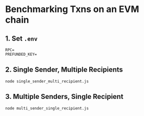 # Benchmarking Txns on an EVM chain

## 1. Set `.env`
```
RPC=
PREFUNDED_KEY=
```

## 2. Single Sender, Multiple Recipients
```
node single_sender_multi_recipient.js
```

## 3. Multiple Senders, Single Recipient
```
node multi_sender_single_recipient.js
```
